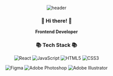 <div align="center">

![header](https://capsule-render.vercel.app/api?type=waving&color=gradient&customColorList=18&fontColor=fff&height=200&section=header&text=Welcome!%20I'm%20Yeonseo👋&fontSize=30)

<h3>👋 Hi there! 👋</h3>

<p>
  <b>Frontend Developer</b>
</p>

<h3>📚 Tech Stack 📚</h3>



![React](https://img.shields.io/badge/react-%2320232a.svg?style=for-the-badge&logo=react&logoColor=%2361DAFB)
![JavaScript](https://img.shields.io/badge/javascript-%23323330.svg?style=for-the-badge&logo=javascript&logoColor=%23F7DF1E)
![HTML5](https://img.shields.io/badge/html5-%23E34F26.svg?style=for-the-badge&logo=html5&logoColor=white)
![CSS3](https://img.shields.io/badge/css3-%231572B6.svg?style=for-the-badge&logo=css3&logoColor=white)

![Figma](https://img.shields.io/badge/figma-%23F24E1E.svg?style=for-the-badge&logo=figma&logoColor=white)
![Adobe Photoshop](https://img.shields.io/badge/adobe%20photoshop-%2331A8FF.svg?style=for-the-badge&logo=adobe%20photoshop&logoColor=white)
![Adobe Illustrator](https://img.shields.io/badge/adobe%20illustrator-%23FF9A00.svg?style=for-the-badge&logo=adobe%20illustrator&logoColor=white)


<p></p>
<p></p>
</div>  




